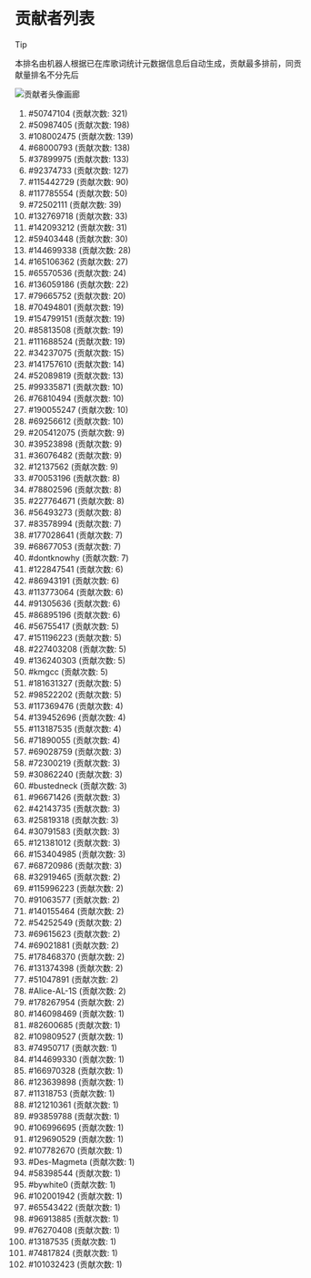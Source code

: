 # 贡献者列表

> [!TIP]
> 本排名由机器人根据已在库歌词统计元数据信息后自动生成，贡献最多排前，同贡献量排名不分先后

![贡献者头像画廊](./CONTRIBUTORS.svg)

1. #50747104 (贡献次数: 321)
2. #50987405 (贡献次数: 198)
3. #108002475 (贡献次数: 139)
4. #68000793 (贡献次数: 138)
5. #37899975 (贡献次数: 133)
6. #92374733 (贡献次数: 127)
7. #115442729 (贡献次数: 90)
8. #117785554 (贡献次数: 50)
9. #72502111 (贡献次数: 39)
10. #132769718 (贡献次数: 33)
11. #142093212 (贡献次数: 31)
12. #59403448 (贡献次数: 30)
13. #144699338 (贡献次数: 28)
14. #165106362 (贡献次数: 27)
15. #65570536 (贡献次数: 24)
16. #136059186 (贡献次数: 22)
17. #79665752 (贡献次数: 20)
18. #70494801 (贡献次数: 19)
19. #154799151 (贡献次数: 19)
20. #85813508 (贡献次数: 19)
21. #111688524 (贡献次数: 19)
22. #34237075 (贡献次数: 15)
23. #141757610 (贡献次数: 14)
24. #52089819 (贡献次数: 13)
25. #99335871 (贡献次数: 10)
26. #76810494 (贡献次数: 10)
27. #190055247 (贡献次数: 10)
28. #69256612 (贡献次数: 10)
29. #205412075 (贡献次数: 9)
30. #39523898 (贡献次数: 9)
31. #36076482 (贡献次数: 9)
32. #12137562 (贡献次数: 9)
33. #70053196 (贡献次数: 8)
34. #78802596 (贡献次数: 8)
35. #227764671 (贡献次数: 8)
36. #56493273 (贡献次数: 8)
37. #83578994 (贡献次数: 7)
38. #177028641 (贡献次数: 7)
39. #68677053 (贡献次数: 7)
40. #dontknowhy (贡献次数: 7)
41. #122847541 (贡献次数: 6)
42. #86943191 (贡献次数: 6)
43. #113773064 (贡献次数: 6)
44. #91305636 (贡献次数: 6)
45. #86895196 (贡献次数: 6)
46. #56755417 (贡献次数: 5)
47. #151196223 (贡献次数: 5)
48. #227403208 (贡献次数: 5)
49. #136240303 (贡献次数: 5)
50. #kmgcc (贡献次数: 5)
51. #181631327 (贡献次数: 5)
52. #98522202 (贡献次数: 5)
53. #117369476 (贡献次数: 4)
54. #139452696 (贡献次数: 4)
55. #113187535 (贡献次数: 4)
56. #71890055 (贡献次数: 4)
57. #69028759 (贡献次数: 3)
58. #72300219 (贡献次数: 3)
59. #30862240 (贡献次数: 3)
60. #bustedneck (贡献次数: 3)
61. #96671426 (贡献次数: 3)
62. #42143735 (贡献次数: 3)
63. #25819318 (贡献次数: 3)
64. #30791583 (贡献次数: 3)
65. #121381012 (贡献次数: 3)
66. #153404985 (贡献次数: 3)
67. #68720986 (贡献次数: 3)
68. #32919465 (贡献次数: 2)
69. #115996223 (贡献次数: 2)
70. #91063577 (贡献次数: 2)
71. #140155464 (贡献次数: 2)
72. #54252549 (贡献次数: 2)
73. #69615623 (贡献次数: 2)
74. #69021881 (贡献次数: 2)
75. #178468370 (贡献次数: 2)
76. #131374398 (贡献次数: 2)
77. #51047891 (贡献次数: 2)
78. #Alice-AL-1S (贡献次数: 2)
79. #178267954 (贡献次数: 2)
80. #146098469 (贡献次数: 1)
81. #82600685 (贡献次数: 1)
82. #109809527 (贡献次数: 1)
83. #74950717 (贡献次数: 1)
84. #144699330 (贡献次数: 1)
85. #166970328 (贡献次数: 1)
86. #123639898 (贡献次数: 1)
87. #11318753 (贡献次数: 1)
88. #121210361 (贡献次数: 1)
89. #93859788 (贡献次数: 1)
90. #106996695 (贡献次数: 1)
91. #129690529 (贡献次数: 1)
92. #107782670 (贡献次数: 1)
93. #Des-Magmeta (贡献次数: 1)
94. #58398544 (贡献次数: 1)
95. #bywhite0 (贡献次数: 1)
96. #102001942 (贡献次数: 1)
97. #65543422 (贡献次数: 1)
98. #96913885 (贡献次数: 1)
99. #76270408 (贡献次数: 1)
100. #13187535 (贡献次数: 1)
101. #74817824 (贡献次数: 1)
102. #101032423 (贡献次数: 1)
